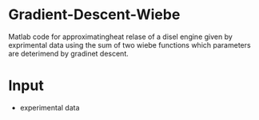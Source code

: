 # Gradient-Descent-Wiebe
Matlab code for approximatingheat relase of a disel engine given by exprimental data using the sum of two wiebe functions which parameters are deterimend by gradinet descent.


# Input
- experimental data
